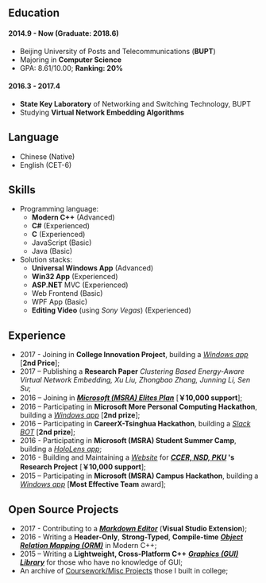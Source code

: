 ﻿## Education

#### 2014.9 - Now (Graduate: 2018.6)

- Beijing University of Posts and Telecommunications (**BUPT**)
- Majoring in **Computer Science**
- GPA: 8.61/10.00; **Ranking: 20%**

#### 2016.3 - 2017.4

- **State Key Laboratory** of Networking and Switching Technology, BUPT
- Studying **Virtual Network Embedding Algorithms**

## Language

- Chinese (Native)
- English (CET-6)

## Skills

- Programming language:
  - **Modern C++** (Advanced)
  - **C#** (Experienced)
  - **C** (Experienced)
  - JavaScript (Basic)
  - Java (Basic)
- Solution stacks:
  - **Universal Windows App** (Advanced)
  - **Win32 App** (Experienced)
  - **ASP.NET** MVC (Experienced)
  - Web Frontend (Basic)
  - WPF App (Basic)
  - **Editing Video** (using *Sony Vegas*) (Experienced)

## Experience

- 2017 - Joining in **College Innovation Project**, building a _[Windows app](https://github.com/YuJianghao/YouPu)_ [**2nd Price**];
- 2017 – Publishing a **Research Paper** _Clustering Based Energy-Aware Virtual Network Embedding, Xu Liu, Zhongbao Zhang, Junning Li, Sen Su_;
- 2016 – Joining in **_[Microsoft (MSRA) Elites Plan](https://studentclub.msra.cn/project/97)_** [**￥10,000 support**];
- 2016 – Participating in **Microsoft More Personal Computing Hackathon**, building a *[Windows app](https://github.com/BOT-Man-JL/Better-Kids)* [**2nd prize**];
- 2016 – Participating in **CareerX-Tsinghua Hackathon**, building a *[Slack BOT](https://github.com/xinhuaRadioLAB/HackerX_slive)* [**2nd prize**];
- 2016 - Participating in **Microsoft (MSRA) Student Summer Camp**, building a *[HoloLens app](https://github.com/BOT-Man-JL/IOT-Holo-Assistant)*;
- 2016 - Building and Maintaining a *[Website](https://github.com/ZhangYuef/Survey_Platform_ccer)* for **_[CCER, NSD, PKU](http://ccer.nsd.edu.cn)_ 's Research Project** [**￥10,000 support**];
- 2015 – Participating in **Microsoft (MSRA) Campus Hackathon**, building a *[Windows app](https://www.microsoft.com/store/apps/Random%20Master/9NBLGGH6HCP7)* [**Most Effective Team** award];

## Open Source Projects

- 2017 - Contributing to a **_[Markdown Editor](https://github.com/madskristensen/MarkdownEditor)_** (**Visual Studio Extension**);
- 2016 - Writing a **Header-Only**, **Strong-Typed**, **Compile-time**
  **_[Object Relation Mapping (ORM)](https://github.com/BOT-Man-JL/ORM-Lite)_** in Modern C++;
- 2015 – Writing a **Lightweight, Cross-Platform C++**
  **_[Graphics (GUI) Library](https://github.com/BOT-Man-JL/EggAche-GL)_**
  for those who have no knowledge of GUI;
- An archive of [Coursework/Misc Projects](https://github.com/BOT-Man-JL/BUPT-Projects)
  those I built in college;
